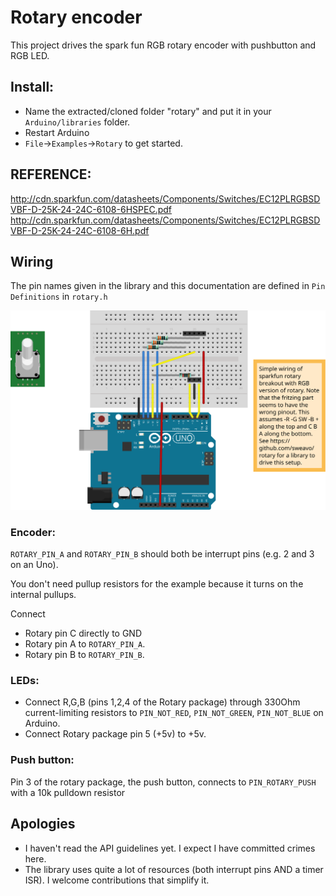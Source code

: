 # Rotary encoder

This project drives the spark fun RGB rotary encoder with pushbutton and RGB LED.

## Install:

* Name the extracted/cloned folder "rotary" and put it in your `Arduino/libraries` folder.
* Restart Arduino
* `File`->`Examples`->`Rotary` to get started.

## REFERENCE:
  
http://cdn.sparkfun.com/datasheets/Components/Switches/EC12PLRGBSDVBF-D-25K-24-24C-6108-6HSPEC.pdf
http://cdn.sparkfun.com/datasheets/Components/Switches/EC12PLRGBSDVBF-D-25K-24-24C-6108-6H.pdf

## Wiring

The pin names given in the library and this documentation are defined in `Pin Definitions` in `rotary.h`

 ![](/rotary%20basic_bb.svg)
  
### Encoder:

`ROTARY_PIN_A` and `ROTARY_PIN_B` should both be interrupt pins (e.g. 2 and 3 on an Uno).

You don't need pullup resistors for the example because it turns on the internal pullups.

Connect
* Rotary pin C directly to GND
* Rotary pin A to `ROTARY_PIN_A`.
* Rotary pin B to `ROTARY_PIN_B`.

### LEDs:

* Connect R,G,B (pins 1,2,4 of the Rotary package) through 330Ohm current-limiting resistors to `PIN_NOT_RED`, `PIN_NOT_GREEN`, `PIN_NOT_BLUE` on Arduino.
* Connect Rotary package pin 5 (+5v) to +5v. 

### Push button:
Pin 3 of the rotary package, the push button, connects to `PIN_ROTARY_PUSH` with a 10k pulldown resistor

## Apologies

* I haven't read the API guidelines yet. I expect I have committed crimes here.
* The library uses quite a lot of resources (both interrupt pins AND a timer ISR). I welcome contributions that simplify it.
